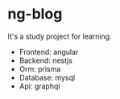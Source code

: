 # ng-blog

It's a study project for learning.

- Frontend: angular
- Backend: nestjs
- Orm: prisma
- Database: mysql
- Api: graphql
